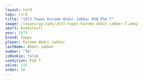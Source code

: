 ```yaml
---
layout: card
tags: card
title: "1973 Topps Kareem Abdul-Jabbar #50 PSA 7"
image: /images/uploads/1973-topps-kareem-abdul-jabbar-7.webp
sport: Basketball
year: 1973
brand: Topps
player: Kareem Abdul-Jabbar
lastName: Abdul-Jabbar
number: "50"
isRookie: false
condition: PSA 7
value: 115
order: 10
---
```

